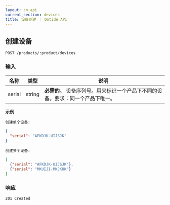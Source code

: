 ```yaml
---
layout: cn_api
current_section: devices
title: 设备创建 ｜ Dotide API
---
```


## 创建设备

    POST /products/:product/devices

### 输入

| 名称  | 类型     | 说明 |
| ------ | ------ | ------------------------------------------------------ |
| serial | string | **必需的**。 设备序列号。用来标识一个产品下不同的设备。要求：同一个产品下唯一。 |

**示例**

`创建单个设备:`

```json
{
  "serial": "AFKDJK-UIJSJK"
}
```

`创建多个设备:`

```json
[
  {"serial": "AFKDJK-UIJSJK"},
  {"serial": "MKUIJI-MKJKUK"}
]
```
### 响应

    201 Created
